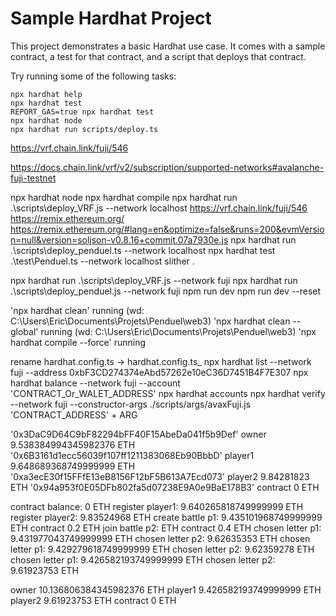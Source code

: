 # Sample Hardhat Project

This project demonstrates a basic Hardhat use case. It comes with a sample contract, a test for that contract, and a script that deploys that contract.

Try running some of the following tasks:

```shell
npx hardhat help
npx hardhat test
REPORT_GAS=true npx hardhat test
npx hardhat node
npx hardhat run scripts/deploy.ts
```
https://vrf.chain.link/fuji/546

https://docs.chain.link/vrf/v2/subscription/supported-networks#avalanche-fuji-testnet

npx hardhat node
npx hardhat compile
npx hardhat run .\scripts\deploy_VRF.js --network localhost
https://vrf.chain.link/fuji/546
https://remix.ethereum.org/
https://remix.ethereum.org/#lang=en&optimize=false&runs=200&evmVersion=null&version=soljson-v0.8.16+commit.07a7930e.js
npx hardhat run .\scripts\deploy_penduel.ts --network localhost
npx hardhat test .\test\Penduel.ts --network localhost
slither .

npx hardhat run .\scripts\deploy_VRF.js --network fuji
npx hardhat run .\scripts\deploy_penduel.js --network fuji
npm run dev
npm run dev --reset

'npx hardhat clean' running (wd: C:\Users\Eric\Documents\Projets\Penduel\web3)
'npx hardhat clean --global' running (wd: C:\Users\Eric\Documents\Projets\Penduel\web3)
'npx hardhat compile --force' running

rename hardhat.config.ts -> hardhat.config.ts_
npx hardhat list --network fuji --address 0xbF3CD274374eAbd57262e10eC36D7451B4F7E307
npx hardhat balance --network fuji --account 'CONTRACT_Or_WALET_ADDRESS'
npx hardhat accounts
npx hardhat verify --network fuji --constructor-args ./scripts/args/avaxFuji.js 'CONTRACT_ADDRESS' + ARG

'0x3DaC9D64C9bF82294bFF40F15AbeDa041f5b9Def'    owner       9.538384994345982376 ETH
'0x6B3161d1ecc56039f107ff1211383068Eb90BbbD'    player1     9.648689368749999999 ETH
'0xa3ecE30f15FFfE13eB8156F12bF5B613A7Ecd073'    player2     9.84281823 ETH 
'0x94a953f0E05DFb802fa5d07238E9A0e9BaE178B3'    contract    0 ETH

contract balance:   0 ETH
register player1:   9.640265818749999999 ETH
register player2:   9.83524968 ETH
create battle p1:   9.435101968749999999 ETH
contract            0.2 ETH
join battle p2:      ETH
contract            0.4 ETH
chosen letter p1:   9.431977043749999999 ETH
chosen letter p2:   9.62635353 ETH
chosen letter p1:   9.429279618749999999 ETH
chosen letter p2:   9.62359278 ETH
chosen letter p1:   9.426582193749999999 ETH
chosen letter p2:   9.61923753 ETH

owner       10.136806384345982376 ETH
player1     9.426582193749999999 ETH
player2     9.61923753 ETH
contract    0 ETH